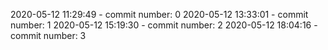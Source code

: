 2020-05-12 11:29:49 - commit number: 0
2020-05-12 13:33:01 - commit number: 1
2020-05-12 15:19:30 - commit number: 2
2020-05-12 18:04:16 - commit number: 3
